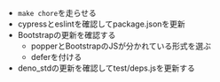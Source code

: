 * `make chore`を走らせる
* cypressとeslintを確認してpackage.jsonを更新
* Bootstrapの更新を確認する
   * popperとBootstrapのJSが分かれている形式を選ぶ
   * deferを付ける
* deno_stdの更新を確認してtest/deps.jsを更新する
